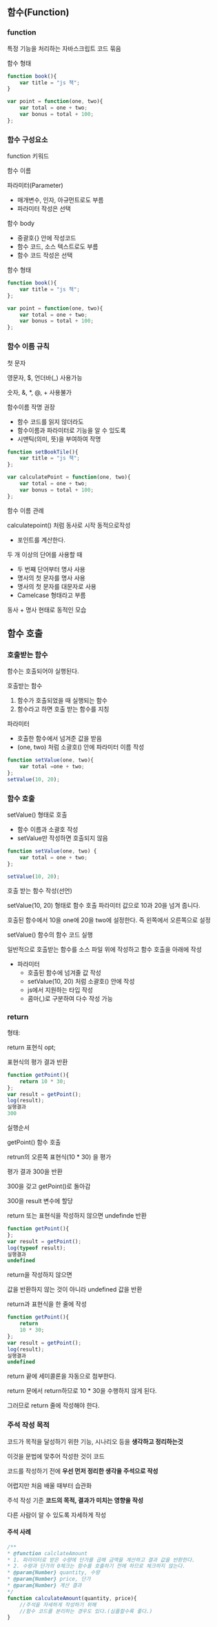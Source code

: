 ## 함수(Function)



### function

특정 기능을 처리하는 자바스크립트 코드 묶음

함수 형태

```js
function book(){
	var title = "js 책";
}

var point = function(one, two){
	var total = one + two;
	var bonus = total + 100;
};
```



### 함수 구성요소

function 키워드

함수 이름

파라미터(Parameter)

- 매개변수, 인자, 아규먼트로도 부름
- 파라미터 작성은 선택

함수 body

- 중괄호{} 안에 작성코드
- 함수 코드, 소스 텍스트로도 부름
- 함수 코드 작성은 선택

함수 형태

```js
function book(){
	var title = "js 책";
};

var point = function(one, two){
	var total = one + two;
	var bonus = total + 100;
};
```



### 함수 이름 규칙

첫 문자 

영문자, $, 언더바(_) 사용가능

숫자, &, *, @, + 사용불가

함수이름 작명 권장

- 함수 코드를 읽지 않더라도
- 함수이름과 파라미터로 기능을 알 수 있도록
- 시맨틱(의미, 뜻)을 부여하여 작명

```js
function setBookTile(){
	var title = "js 책";
};

var calculatePoint = function(one, two){
	var total = one + two;
	var bonus = total + 100;
};
```



함수 이름 관례

calculatepoint() 처럼 동사로 시작 동적으로작성

- 포인트를 계산한다.

두 개 이상의 단어를 사용할 때

- 두 번째 단어부터 명사 사용
- 명사의 첫 문자를 명사 사용
- 명사의 첫 문자를 대문자로 사용
- Camelcase 형태라고 부름

동사 + 명사 현태로 동적인 모습





## 함수 호출



### 호출받는 함수

함수는 호출되어야 실행된다.

호출받는 함수

1. 함수가 호출되었을 때 실행되는 함수
2. 함수라고 하면 호출 받는 함수를 지칭

파라미터

- 호출한 함수에서 넘겨준 값을 받음
- (one, two) 처럼 소괄호() 안에 파라미터 이름 작성

```js
function setValue(one, two){
	var total =one + two;
};
setValue(10, 20);
```



### 함수 호출

setValue() 형태로 호출

- 함수 이름과 소괄호 작성
- setValue만 작성하면 호출되지 않음

```js
function setValue(one, two) {
	var total = one + two;
};

setValue(10, 20);
```

호출 받는 함수 작성(선언)

setValue(10, 20) 형태로 함수 호출 파라미터 값으로 10과 20을 넘겨 줍니다.

호출된 함수에서 10을 one에 20을 two에 설정한다. 즉 왼쪽에서 오른쪽으로 설정

setValue() 함수의 함수 코드 실행

일반적으로 호출받는 함수를 소스 파일 위에 작성하고 함수 호출을 아래에 작성



- 파라미터
  - 호출된 함수에 넘겨줄 값 작성
  - setValue(10, 20) 처럼 소괄호() 안에 작성
  - js에서 지원하는 타입 작성
  - 콤마(,)로 구분하여 다수 작성 가능

### return

형태:

return 표현식 opt;

표현식의 평가 결과 반환

```js
function getPoint(){
	return 10 * 30;
};
var result = getPoint();
log(result);
실행결과
300
```

실행순서

getPoint() 함수 호출

retrun의 오른쪽 표현식(10 * 30) 을 평가

평가 결과 300을 반환

300을 갖고 getPoint()로 돌아감

300을 result 변수에 할당



return 또는 표현식을 작성하지 않으면 undefinde 반환

```js
function getPoint(){
};
var result = getPoint();
log(typeof result);
실행결과
undefined
```

return을 작성하지 않으면

값을 반환하지 않는 것이 아니라 undefined 값을 반환





return과 표현식을 한 줄에 작성

```js
function getPoint(){
	return
	10 * 30;
};
var result = getPoint();
log(result);
실행결과
undefined
```

 return 끝에 세미콜론을 자동으로 첨부한다.

return 문에서 return하므로 10 * 30을 수행하지 않게 된다.

그러므로 return 줄에 작성해야 한다.





### 주석 작성 목적

코드가 목적을 달성하기 위한 기능, 시나리오 등을 **생각하고 정리하는것**

이것을 문법에 맞추어 작성한 것이 코드

코드를 작성하기 전에 **우선 먼저 정리한 생각을 주석으로 작성**

어렵지만 처음 배울 때부터 습관화

주석 작성 기준 **코드의 목적, 결과가 미치는 영향을 작성**

다른 사람이 알 수 있도록 자세하게 작성



#### 주석 사례

```js
/**
* @function calclateAmount
* 1. 파라미터로 받은 수량에 단가를 곱해 금액을 계산하고 결과 값을 반환한다.
* 2. 수량과 단가의 0체크는 함수를 호출하기 전에 하므로 체크하지 않는다.
* @param{Number} quantity, 수량
* @param{Number} price, 단가
* @param{Number} 계산 결과
*/
function calculateAmount(quantity, price){
	//주석을 자세하게 작성하기 위해
	//함수 코드를 분리하는 경우도 있다.(심플할수록 좋다.)
}
```

